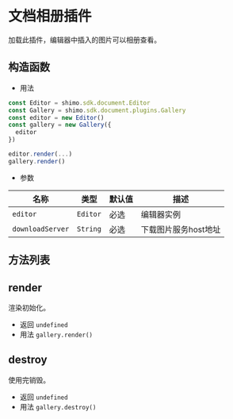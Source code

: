 # 文档相册插件

加载此插件，编辑器中插入的图片可以相册查看。

## 构造函数

* 用法

```js
const Editor = shimo.sdk.document.Editor
const Gallery = shimo.sdk.document.plugins.Gallery
const editor = new Editor()
const gallery = new Gallery({
  editor
})

editor.render(...)
gallery.render()
```

* 参数

|名称|类型|默认值|描述|
| -- | -- | -- | -- |
| `editor` | `Editor` | 必选 | 编辑器实例 |
| `downloadServer` | `String` | 必选 | 下载图片服务host地址 |

## 方法列表

## render

渲染初始化。

* 返回 `undefined`
* 用法 `gallery.render()`

## destroy

使用完销毁。

* 返回 `undefined`
* 用法 `gallery.destroy()`
